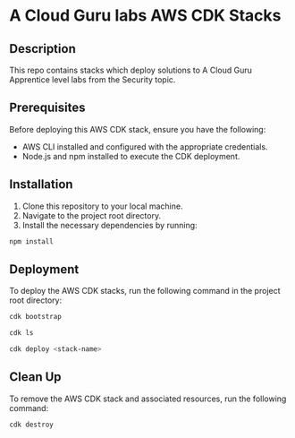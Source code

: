 # A Cloud Guru labs AWS CDK Stacks

## Description

This repo contains stacks which deploy solutions to A Cloud Guru Apprentice level labs from the Security topic.

## Prerequisites

Before deploying this AWS CDK stack, ensure you have the following:

- AWS CLI installed and configured with the appropriate credentials.
- Node.js and npm installed to execute the CDK deployment.

## Installation

1. Clone this repository to your local machine.
2. Navigate to the project root directory.
3. Install the necessary dependencies by running:

```bash
npm install
```

## Deployment

To deploy the AWS CDK stacks, run the following command in the project root directory:

```bash
cdk bootstrap
```

```bash
cdk ls
```

```bash
cdk deploy <stack-name>
```

## Clean Up
To remove the AWS CDK stack and associated resources, run the following command:

```bash
cdk destroy
```